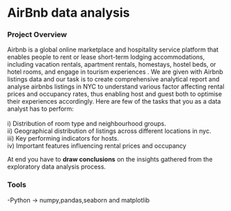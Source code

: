 # AirBnb data analysis

### Project Overview

Airbnb is a global online marketplace and hospitality service platform that enables people to rent or lease short-term lodging accommodations, including vacation rentals, apartment rentals, homestays, hostel beds, or hotel rooms, and engage in tourism experiences .
We are given with Airbnb listings data and our task is to create comprehensive analytical report and analyse airbnbs listings in NYC to understand various factor affecting rental prices and occupancy rates, thus enabling host and guest both to optimise their experiences accordingly. Here are few of the tasks that you as a data analyst has to perform:<br><br>
i)	 Distribution of room type and neighbourhood groups.<br>
ii)	 Geographical distribution of listings across different locations in nyc.<br>
iii) Key performing indicators for hosts.<br>
iv)	 Important features influencing rental prices and occupancy

At end you have to **draw conclusions** on the insights gathered from the exploratory data analysis process.
### Tools
-Python -> numpy,pandas,seaborn and matplotlib

